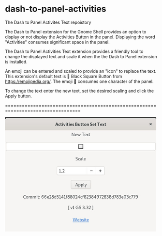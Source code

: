 dash-to-panel-activities
========================

The Dash to Panel Activites Text repoistory 

The Dash to Panel extension for the Gnome Shell provides an option to display or 
not display the  Activities Button in the panel. Displaying the word "Activities"
consumes significant space in the panel.

The Dash to Panel Activities Text extension provides a friendly tool to change the
displayed text and scale it when the the Dash to Panel extension is installed.

An emoji can be entered and scaled to provide an "icon" to replace the text. This
extension's default text is 🔲 Black Square Button from <https://emojipedia.org/>.
The emoji 🔲 consumes one character of the panel.

To change the text enter the new text, set the desired scaling and click the Apply
button.

=================================================================================

![perfs.jpg](img/prefs.jpg)

